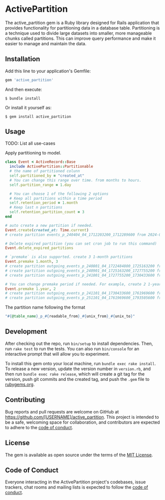 # ActivePartition

The active_partition gem is a Ruby library designed for Rails application that provides functionality for partitioning data in a database table. Partitioning is a technique used to divide large datasets into smaller, more manageable chunks called partitions. This can improve query performance and make it easier to manage and maintain the data.


## Installation

Add this line to your application's Gemfile:

```ruby
gem 'active_partition'
```

And then execute:

    $ bundle install

Or install it yourself as:

    $ gem install active_partition

## Usage

TODO: List all use-cases

Apply partitioning to model.

```ruby
class Event < ActiveRecord::Base
  include ActivePartition::Partitionable
  # the name of partitioned colunn
  self.partitioned_by = "created_at"
  # You can change this range over time. from months to hours.
  self.partition_range = 1.day

  # You can choose 1 of the following 2 options
  # Keep all partitions within a time period
  self.retention_period = 1.month
  # Keep last n partitions
  self.retention_partition_count = 3
end

# auto create a new partition if needed.
Event.create(created_at: Time.current)
# create partition events_p_240404_04_1712203200_1712289600 from 2024-04-04 04:00:00 UTC to 2024-04-05 04:00:00 UTC

# Delete expired partition (you can set cron job to run this command)
Event.delete_expired_partitions

# `premake` is also supported. create 3 1-month partitions
Event.premake 1.month, 3
# create partition outgoing_events_p_240801_04_1722484800_1725163200 from 2024-08-01 04:00:00 UTC to 2024-09-01 04:00:00 UTC
# create partition outgoing_events_p_240901_04_1725163200_1727755200 from 2024-09-01 04:00:00 UTC to 2024-10-01 04:00:00 UTC
# create partition outgoing_events_p_241001_04_1727755200_1730433600 from 2024-10-01 04:00:00 UTC to 2024-11-01 04:00:00 UTC

# You can change premake period if needed. For example, create 2 1-year partition.
Event.premake 1.year, 2
# create partition outgoing_events_p_241101_04_1730433600_1761969600 from 2024-11-01 04:00:00 UTC to 2025-11-01 04:00:00 UTC
# create partition outgoing_events_p_251101_04_1761969600_1793505600 from 2025-11-01 04:00:00 UTC to 2026-11-01 04:00:00 UTC
```

The partition name following the format
```ruby
"#{@table_name}_p_#{readable_from}_#{unix_from}_#{unix_to}"
```



## Development

After checking out the repo, run `bin/setup` to install dependencies. Then, run `rake test` to run the tests. You can also run `bin/console` for an interactive prompt that will allow you to experiment.

To install this gem onto your local machine, run `bundle exec rake install`. To release a new version, update the version number in `version.rb`, and then run `bundle exec rake release`, which will create a git tag for the version, push git commits and the created tag, and push the `.gem` file to [rubygems.org](https://rubygems.org).

## Contributing

Bug reports and pull requests are welcome on GitHub at https://github.com/[USERNAME]/active_partition. This project is intended to be a safe, welcoming space for collaboration, and contributors are expected to adhere to the [code of conduct](https://github.com/[USERNAME]/active_partition/blob/main/CODE_OF_CONDUCT.md).

## License

The gem is available as open source under the terms of the [MIT License](https://opensource.org/licenses/MIT).

## Code of Conduct

Everyone interacting in the ActivePartition project's codebases, issue trackers, chat rooms and mailing lists is expected to follow the [code of conduct](https://github.com/[USERNAME]/active_partition/blob/main/CODE_OF_CONDUCT.md).
